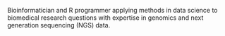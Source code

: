 Bioinformatician and R programmer applying methods in data science to biomedical research questions with expertise in genomics and next generation sequencing (NGS) data.
